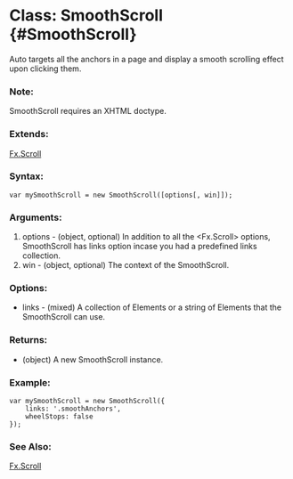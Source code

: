 [Fx.Scroll]: /Fx/Fx.Scroll


Class: SmoothScroll {#SmoothScroll}
===================================

Auto targets all the anchors in a page and display a smooth scrolling effect upon clicking them.

### Note:

SmoothScroll requires an XHTML doctype.

### Extends:

[Fx.Scroll](/Fx/Fx.Scroll)

### Syntax:

	var mySmoothScroll = new SmoothScroll([options[, win]]);

### Arguments:

1. options - (object, optional) In addition to all the <Fx.Scroll> options, SmoothScroll has links option incase you had a predefined links collection.
2. win     - (object, optional) The context of the SmoothScroll.

###	Options:

* links - (mixed) A collection of Elements or a string <Selector> of Elements that the SmoothScroll can use.

### Returns:

* (object) A new SmoothScroll instance.

### Example:

	var mySmoothScroll = new SmoothScroll({
		links: '.smoothAnchors',
		wheelStops: false
	});

### See Also:

[Fx.Scroll](/Fx/Fx.Scroll)